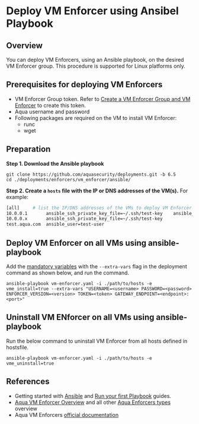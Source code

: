 # Deploy VM Enforcer using Ansibel Playbook

## Overview

You can deploy VM Enforcers, using an Ansible playbook, on the desired VM Enforcer group. This procedure is supported for Linux platforms only.

## Prerequisites for deploying VM Enforcers

* VM Enforcer Group token. Refer to [Create a VM Enforcer Group and VM Enforcer](https://docs.aquasec.com/docs/create-a-vm-enforcer-group-and-vm-enforcer) to create this token.
* Aqua username and password
* Following packages are required on the VM to install VM Enforcer:
   * runc
   * wget

## Preparation

**Step 1. Download the Ansible playbook**

```shell
git clone https://github.com/aquasecurity/deployments.git -b 6.5
cd ./deployments/enforcers/vm_enforcer/ansible/
```

**Step 2. Create a `hosts` file with the IP or DNS addresses of the VM(s).** For example:

```bash
[all]     # list the IP/DNS addresses of the VMs to deploy VM Enforcer
10.0.0.1       ansible_ssh_private_key_file=~/.ssh/test-key    ansible_user=test-user
10.0.0.x       ansible_ssh_private_key_file=~/.ssh/test-key
test.aqua.com  ansible_user=test-user
```

## Deploy VM Enforcer on all VMs using ansible-playbook

Add the [mandatory variables](#mandatory-variables) with the `--extra-vars` flag in the deployment command as shown below, and run the command.

```shell
ansible-playbook vm-enforcer.yaml -i ./path/to/hosts -e vme_install=true --extra-vars "USERNAME=<username> PASSWORD=<password> ENFORCER_VERSION=<version> TOKEN=<token> GATEWAY_ENDPOINT=<endpoint>:<port>"
```
##  Uninstall VM ENforcer on all VMs using ansible-playbook

Run the below command to uninstall VM Enforcer from all hosts defined in hostsfile.

```shell
ansible-playbook vm-enforcer.yaml -i ./path/to/hosts -e vme_uninstall=true
```

## References
* Getting started with [Ansible](https://docs.ansible.com/ansible/latest/user_guide/intro_getting_started.html) and [Run your first Playbook](https://docs.ansible.com/ansible/latest/network/getting_started/first_playbook.html) guides.
* [Aqua VM Enforcer Overview](../README.md) and all other [Aqua Enforcers types](../../README.md) overview
* Aqua VM Enforcers [official documentation](https://docs.aquasec.com/docs/vm-enforcer)
